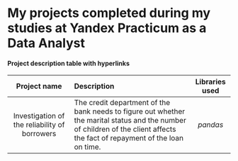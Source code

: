 # My projects completed during my studies at Yandex Practicum as a Data Analyst

#### Project description table with hyperlinks

| Project name       | Description               | Libraries used     |
| :--------------------: | :--------------------- |:---------------------------:|
| Investigation of the reliability of borrowers    | The credit department of the bank needs to figure out whether the marital status and the number of children of the client affects the fact of repayment of the loan on time. | *pandas* |